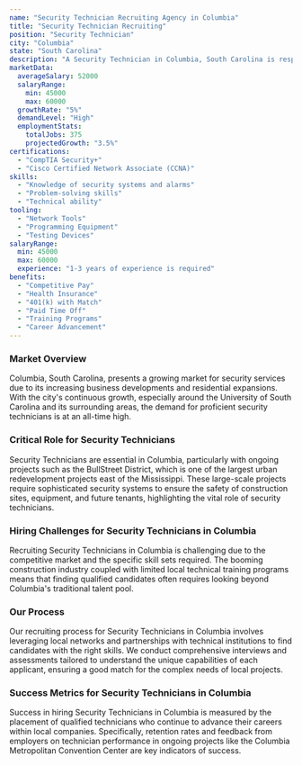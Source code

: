 ```yaml
---
name: "Security Technician Recruiting Agency in Columbia"
title: "Security Technician Recruiting"
position: "Security Technician"
city: "Columbia"
state: "South Carolina"
description: "A Security Technician in Columbia, South Carolina is responsible for installing, maintaining, and troubleshooting security systems."
marketData:
  averageSalary: 52000
  salaryRange:
    min: 45000
    max: 60000
  growthRate: "5%"
  demandLevel: "High"
  employmentStats:
    totalJobs: 375
    projectedGrowth: "3.5%"
certifications:
  - "CompTIA Security+"
  - "Cisco Certified Network Associate (CCNA)"
skills:
  - "Knowledge of security systems and alarms"
  - "Problem-solving skills"
  - "Technical ability"
tooling:
  - "Network Tools"
  - "Programming Equipment"
  - "Testing Devices"
salaryRange:
  min: 45000
  max: 60000
  experience: "1-3 years of experience is required"
benefits:
  - "Competitive Pay"
  - "Health Insurance"
  - "401(k) with Match"
  - "Paid Time Off"
  - "Training Programs"
  - "Career Advancement"
---
```


### Market Overview
Columbia, South Carolina, presents a growing market for security services due to its increasing business developments and residential expansions. With the city's continuous growth, especially around the University of South Carolina and its surrounding areas, the demand for proficient security technicians is at an all-time high.

### Critical Role for Security Technicians
Security Technicians are essential in Columbia, particularly with ongoing projects such as the BullStreet District, which is one of the largest urban redevelopment projects east of the Mississippi. These large-scale projects require sophisticated security systems to ensure the safety of construction sites, equipment, and future tenants, highlighting the vital role of security technicians.

### Hiring Challenges for Security Technicians in Columbia
Recruiting Security Technicians in Columbia is challenging due to the competitive market and the specific skill sets required. The booming construction industry coupled with limited local technical training programs means that finding qualified candidates often requires looking beyond Columbia's traditional talent pool.

### Our Process
Our recruiting process for Security Technicians in Columbia involves leveraging local networks and partnerships with technical institutions to find candidates with the right skills. We conduct comprehensive interviews and assessments tailored to understand the unique capabilities of each applicant, ensuring a good match for the complex needs of local projects.

### Success Metrics for Security Technicians in Columbia
Success in hiring Security Technicians in Columbia is measured by the placement of qualified technicians who continue to advance their careers within local companies. Specifically, retention rates and feedback from employers on technician performance in ongoing projects like the Columbia Metropolitan Convention Center are key indicators of success.